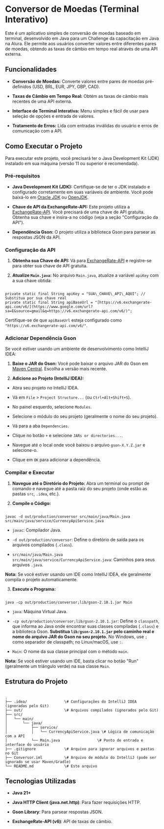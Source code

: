
# Conversor de Moedas (Terminal Interativo)

Este é um aplicativo simples de conversão de moedas baseado em terminal, desenvolvido em Java para um Challenge da capacitação em Java na Alura. Ele permite aos usuários converter valores entre diferentes pares de moedas, obtendo as taxas de câmbio em tempo real através de uma API externa.

## Funcionalidades

* **Conversão de Moedas:** Converte valores entre pares de moedas pré-definidos (USD, BRL, EUR, JPY, GBP, CAD).

* **Taxas de Câmbio em Tempo Real:** Obtém as taxas de câmbio mais recentes de uma API externa.

* **Interface de Terminal Interativa:** Menu simples e fácil de usar para seleção de opções e entrada de valores.

* **Tratamento de Erros:** Lida com entradas inválidas do usuário e erros de comunicação com a API.

## Como Executar o Projeto

Para executar este projeto, você precisará ter o Java Development Kit (JDK) instalado em sua máquina (versão 11 ou superior é recomendada).

### Pré-requisitos

* **Java Development Kit (JDK):** Certifique-se de ter o JDK instalado e configurado corretamente em suas variáveis de ambiente. Você pode baixá-lo em [Oracle JDK](https://www.oracle.com/java/technologies/downloads/) ou [OpenJDK](https://openjdk.java.net/install/).

* **Chave de API da ExchangeRate-API:** Este projeto utiliza a [ExchangeRate-API](https://www.exchangerate-api.com/). Você precisará de uma chave de API gratuita. Obtenha sua chave e insira-a no código (veja a seção "Configuração da API").

* **Dependência Gson:** O projeto utiliza a biblioteca Gson para parsear as respostas JSON da API.

### Configuração da API

1. **Obtenha sua Chave de API:** Vá para [ExchangeRate-API](https://www.exchangerate-api.com/) e registre-se para obter sua chave de API gratuita.

2. **Atualize `Main.java`:**
   No arquivo `Main.java`, atualize a variável `apiKey` com a sua chave obtida:

```

private static final String apiKey = "SUA\_CHAVE\_API\_AQUI"; // Substitua por sua chave real
private static final String apiBaseUrl = "[https://v6.exchangerate-api.com/v6/](https://www.google.com/url?sa=E&source=gmail&q=https://v6.exchangerate-api.com/v6/)";

```

Certifique-se de que `apiBaseUrl` esteja configurado como `"https://v6.exchangerate-api.com/v6/"`.

### Adicionar Dependência Gson

Se você estiver usando um ambiente de desenvolvimento como IntelliJ IDEA:

1. **Baixe o JAR do Gson:** Você pode baixar o arquivo JAR do Gson em [Maven Central](https://mvnrepository.com/artifact/com.google.code.gson/gson). Escolha a versão mais recente.

2. **Adicione ao Projeto (IntelliJ IDEA):**

* Abra seu projeto no IntelliJ IDEA.

* Vá em `File` > `Project Structure...` (ou `Ctrl+Alt+Shift+S`).

* No painel esquerdo, selecione `Modules`.

* Selecione o módulo do seu projeto (geralmente o nome do seu projeto).

* Vá para a aba `Dependencies`.

* Clique no botão `+` e selecione `JARs or directories...`.

* Navegue até o local onde você baixou o arquivo `gson-X.Y.Z.jar` e selecione-o.

* Clique em `OK` para adicionar a dependência.

### Compilar e Executar

1. **Navegue até o Diretório do Projeto:**
Abra um terminal ou prompt de comando e navegue até a pasta raiz do seu projeto (onde estão as pastas `src`, `.idea`, etc.).

2. **Compile o Código:**

```

javac -d out/production/conversor src/main/java/Main.java src/main/java/service/CurrencyApiService.java

```

* `javac`: Compilador Java.

* `-d out/production/conversor`: Define o diretório de saída para os arquivos compilados (`.class`).

* `src/main/java/Main.java src/main/java/service/CurrencyApiService.java`: Caminhos para seus arquivos `.java`.

**Nota:** Se você estiver usando um IDE como IntelliJ IDEA, ele geralmente compila o projeto automaticamente.

3. **Execute o Programa:**

```

java -cp out/production/conversor;lib/gson-2.10.1.jar Main

```

* `java`: Máquina Virtual Java.

* `-cp out/production/conversor;lib/gson-2.10.1.jar`: Define o `classpath`, que informa ao Java onde encontrar suas classes compiladas (`.class`) e a biblioteca Gson. **Substitua `lib/gson-2.10.1.jar` pelo caminho real e nome do arquivo JAR do Gson no seu projeto.** No Windows, use `;` como separador de classpath; no Linux/macOS, use `:`.

* `Main`: O nome da sua classe principal com o método `main`.

**Nota:** Se você estiver usando um IDE, basta clicar no botão "Run" (geralmente um triângulo verde) na sua classe `Main`.

## Estrutura do Projeto

```

.
├── .idea/                 \# Configurações do IntelliJ IDEA (ignoradas pelo Git)
├── out/                   \# Arquivos compilados (ignorados pelo Git)
├── src/
│   └── main/
│       └── java/
│           ├── service/
│           │   └── CurrencyApiService.java \# Lógica de comunicação com a API
│           └── Main.java                 \# Ponto de entrada e interface do usuário
├── .gitignore             \# Arquivo para ignorar arquivos e pastas no Git
├── Conversor.iml          \# Arquivo de módulo do IntelliJ (pode ser ignorado se usar Maven/Gradle)
└── README.md              \# Este arquivo

```

## Tecnologias Utilizadas

* **Java 21+**

* **Java HTTP Client (java.net.http)**: Para fazer requisições HTTP.

* **Gson Library**: Para parsear respostas JSON.

* **ExchangeRate-API (v6)**: API de taxas de câmbio.



